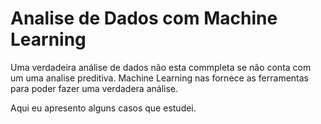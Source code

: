 # Analise de Dados com Machine Learning
 
Uma verdadeira análise de dados não esta commpleta se não conta com um uma analise preditiva. Machine Learning nas fornece as ferramentas para poder fazer uma verdadera análise.

Aqui eu apresento alguns casos que estudei.

